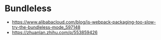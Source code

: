 # Bundleless

- https://www.alibabacloud.com/blog/is-webpack-packaging-too-slow-try-the-bundleless-mode_597148
- https://zhuanlan.zhihu.com/p/553859426
